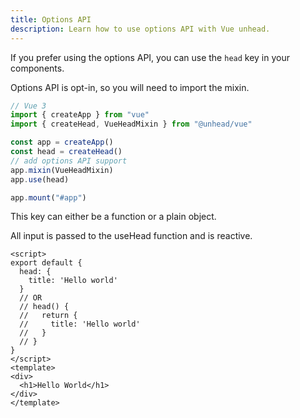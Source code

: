 ```yaml
---
title: Options API
description: Learn how to use options API with Vue unhead.
---
```


If you prefer using the options API, you can use the `head` key in your components.

Options API is opt-in, so you will need to import the mixin.

```ts
// Vue 3
import { createApp } from "vue"
import { createHead, VueHeadMixin } from "@unhead/vue"

const app = createApp()
const head = createHead()
// add options API support
app.mixin(VueHeadMixin)
app.use(head)

app.mount("#app")
```

This key can either be a function or a plain object. 

All input is passed to the useHead function and is reactive.

```vue
<script>
export default {
  head: {
    title: 'Hello world'
  }
  // OR 
  // head() {
  //   return {
  //     title: 'Hello world'
  //   }
  // }
}
</script>
<template>
<div>
  <h1>Hello World</h1>
</div>
</template>
```
